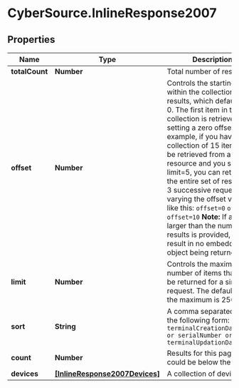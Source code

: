 # CyberSource.InlineResponse2007

## Properties
Name | Type | Description | Notes
------------ | ------------- | ------------- | -------------
**totalCount** | **Number** | Total number of results. | [optional] 
**offset** | **Number** | Controls the starting point within the collection of results, which defaults to 0. The first item in the collection is retrieved by setting a zero offset.  For example, if you have a collection of 15 items to be retrieved from a resource and you specify limit=5, you can retrieve the entire set of results in 3 successive requests by varying the offset value like this:  `offset=0` `offset=5` `offset=10`  **Note:** If an offset larger than the number of results is provided, this will result in no embedded object being returned.  | [optional] 
**limit** | **Number** | Controls the maximum number of items that may be returned for a single request. The default is 20, the maximum is 2500.  | [optional] 
**sort** | **String** | A comma separated list of the following form:  `terminalCreationDate:desc or serialNumber or terminalUpdationDate`  | [optional] 
**count** | **Number** | Results for this page, this could be below the limit. | [optional] 
**devices** | [**[InlineResponse2007Devices]**](InlineResponse2007Devices.md) | A collection of devices | [optional] 


